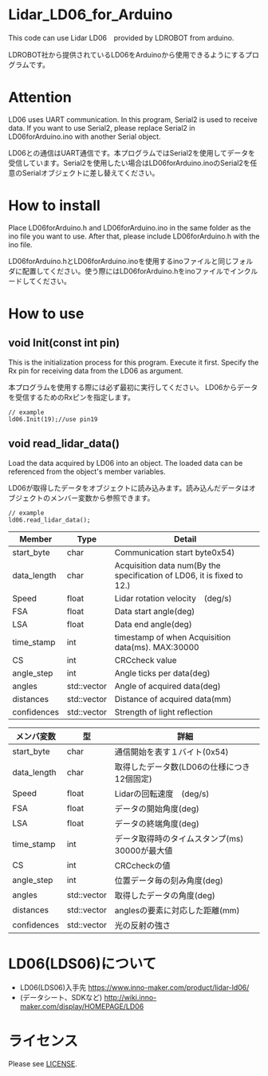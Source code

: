 # Lidar_LD06_for_Arduino
This code can use Lidar LD06　provided by LDROBOT from arduino.

LDROBOT社から提供されているLD06をArduinoから使用できるようにするプログラムです。

# Attention
LD06 uses UART communication. In this program, Serial2 is used to receive data.
If you want to use Serial2, please replace Serial2 in LD06forArduino.ino with another Serial object.

LD06との通信はUART通信です。本プログラムではSerial2を使用してデータを受信しています。Serial2を使用したい場合はLD06forArduino.inoのSerial2を任意のSerialオブジェクトに差し替えてください。

# How to install
Place LD06forArduino.h and LD06forArduino.ino in the same folder as the ino file you want to use.
After that, please include LD06forArduino.h with the ino file.

LD06forArduino.hとLD06forArduino.inoを使用するinoファイルと同じフォルダに配置してください。使う際にはLD06forArduino.hをinoファイルでインクルードしてください。

# How to use

## void Init(const int pin)
This is the initialization process for this program. Execute it first.
Specify the Rx pin for receiving data from the LD06 as argument.

本プログラムを使用する際には必ず最初に実行してください。
LD06からデータを受信するためのRxピンを指定します。

```
// example
ld06.Init(19);//use pin19
```

## void read_lidar_data()
Load the data acquired by LD06 into an object. The loaded data can be referenced from the object's member variables.

LD06が取得したデータをオブジェクトに読み込みます。読み込んだデータはオブジェクトのメンバー変数から参照できます。

```
// example
ld06.read_lidar_data();
```

| Member | Type | Detail |
| ------------- | ------------- | ------------- |
| start_byte | char | Communication start byte0x54)  |
| data_length | char | Acquisition data num(By the specification of LD06, it is fixed to 12.)  |
| Speed | float | Lidar rotation velocity　(deg/s) |
| FSA | float | Data start angle(deg) |
| LSA | float | Data end angle(deg) |
| time_stamp | int | timestamp of when Acquisition data(ms). MAX:30000 |
| CS | int | CRCcheck value  |
| angle_step | int | Angle ticks per data(deg)  |
| angles | std::vector<float> | Angle of acquired data(deg) |
| distances | std::vector<float> | Distance of acquired data(mm) |
| confidences | std::vector<int> | Strength of light reflection |

| メンバ変数 | 型 | 詳細 |
| ------------- | ------------- | ------------- |
| start_byte | char | 通信開始を表す１バイト(0x54)  |
| data_length | char | 取得したデータ数(LD06の仕様につき12個固定)  |
| Speed | float | Lidarの回転速度　(deg/s) |
| FSA | float | データの開始角度(deg) |
| LSA | float | データの終端角度(deg) |
| time_stamp | int | データ取得時のタイムスタンプ(ms) 30000が最大値 |
| CS | int | CRCcheckの値  |
| angle_step | int | 位置データ毎の刻み角度(deg)  |
| angles | std::vector<float> | 取得したデータの角度(deg) |
| distances | std::vector<float> | anglesの要素に対応した距離(mm) |
| confidences | std::vector<int> | 光の反射の強さ  |
  
# LD06(LDS06)について
- LD06(LDS06)入手先 https://www.inno-maker.com/product/lidar-ld06/
- (データシート、SDKなど) http://wiki.inno-maker.com/display/HOMEPAGE/LD06

# ライセンス
Please see [LICENSE](https://github.com/henjin0/Lidar_LD06_for_Arduino/blob/main/LICENSE).
